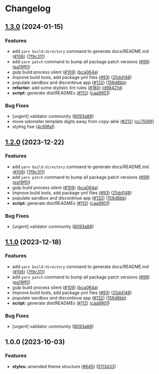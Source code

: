 # Changelog

## [1.3.0](https://github.com/polkadot-cloud/library/compare/polkadot-cloud-core-v1.2.1...polkadot-cloud-core-v1.3.0) (2024-01-15)


### Features

* add `yarn build:directory` command to generate docs/README.md ([#106](https://github.com/polkadot-cloud/library/issues/106)) ([7f9c311](https://github.com/polkadot-cloud/library/commit/7f9c311769f06581e5162c05a181bce9f4d48a14))
* add `yarn patch` command to bump all package patch versions ([#99](https://github.com/polkadot-cloud/library/issues/99)) ([ea19ff0](https://github.com/polkadot-cloud/library/commit/ea19ff01e00487ac5e5cfb681ff695a1d5e97de0))
* gulp build process silent ([#109](https://github.com/polkadot-cloud/library/issues/109)) ([bca064a](https://github.com/polkadot-cloud/library/commit/bca064a2f149db0970f7aa348e7a8f1fa2f36512))
* Improve build tools, add package yml files ([#93](https://github.com/polkadot-cloud/library/issues/93)) ([25dd148](https://github.com/polkadot-cloud/library/commit/25dd148c2e74346e069195eb78fe447fb7f273a1))
* populate sandbox and discontinue app ([#132](https://github.com/polkadot-cloud/library/issues/132)) ([156d8bb](https://github.com/polkadot-cloud/library/commit/156d8bb39d056999388972a076ae1462aaf91a84))
* **refactor:** add some stylistic lint rules ([#180](https://github.com/polkadot-cloud/library/issues/180)) ([d98421d](https://github.com/polkadot-cloud/library/commit/d98421dc0c283b2f47ce3783164880d5620b518c))
* **script:** generate dist/READMEs ([#112](https://github.com/polkadot-cloud/library/issues/112)) ([caa9901](https://github.com/polkadot-cloud/library/commit/caa990144772d7bab81adc377f84c94523be3745))


### Bug Fixes

* [urgent] validator community ([8093a88](https://github.com/polkadot-cloud/library/commit/8093a889242f4b0f3c41ad8dded264ab41eae60d))
* move odometer template digits away from copy-able ([#212](https://github.com/polkadot-cloud/library/issues/212)) ([cc7506f](https://github.com/polkadot-cloud/library/commit/cc7506f52e94e411260e8b98e420dc3a97e64400))
* styling fixe ([4c69faf](https://github.com/polkadot-cloud/library/commit/4c69faf03d6517a493f0691666f05164325c9b96))

## [1.2.0](https://github.com/polkadot-cloud/library/compare/polkadot-cloud-core-v1.1.1...polkadot-cloud-core-v1.2.0) (2023-12-22)


### Features

* add `yarn build:directory` command to generate docs/README.md ([#106](https://github.com/polkadot-cloud/library/issues/106)) ([7f9c311](https://github.com/polkadot-cloud/library/commit/7f9c311769f06581e5162c05a181bce9f4d48a14))
* add `yarn patch` command to bump all package patch versions ([#99](https://github.com/polkadot-cloud/library/issues/99)) ([ea19ff0](https://github.com/polkadot-cloud/library/commit/ea19ff01e00487ac5e5cfb681ff695a1d5e97de0))
* gulp build process silent ([#109](https://github.com/polkadot-cloud/library/issues/109)) ([bca064a](https://github.com/polkadot-cloud/library/commit/bca064a2f149db0970f7aa348e7a8f1fa2f36512))
* Improve build tools, add package yml files ([#93](https://github.com/polkadot-cloud/library/issues/93)) ([25dd148](https://github.com/polkadot-cloud/library/commit/25dd148c2e74346e069195eb78fe447fb7f273a1))
* populate sandbox and discontinue app ([#132](https://github.com/polkadot-cloud/library/issues/132)) ([156d8bb](https://github.com/polkadot-cloud/library/commit/156d8bb39d056999388972a076ae1462aaf91a84))
* **script:** generate dist/READMEs ([#112](https://github.com/polkadot-cloud/library/issues/112)) ([caa9901](https://github.com/polkadot-cloud/library/commit/caa990144772d7bab81adc377f84c94523be3745))


### Bug Fixes

* [urgent] validator community ([8093a88](https://github.com/polkadot-cloud/library/commit/8093a889242f4b0f3c41ad8dded264ab41eae60d))

## [1.1.0](https://github.com/polkadot-cloud/library/compare/polkadot-cloud-core-v1.0.52...polkadot-cloud-core-v1.1.0) (2023-12-18)


### Features

* add `yarn build:directory` command to generate docs/README.md ([#106](https://github.com/polkadot-cloud/library/issues/106)) ([7f9c311](https://github.com/polkadot-cloud/library/commit/7f9c311769f06581e5162c05a181bce9f4d48a14))
* add `yarn patch` command to bump all package patch versions ([#99](https://github.com/polkadot-cloud/library/issues/99)) ([ea19ff0](https://github.com/polkadot-cloud/library/commit/ea19ff01e00487ac5e5cfb681ff695a1d5e97de0))
* gulp build process silent ([#109](https://github.com/polkadot-cloud/library/issues/109)) ([bca064a](https://github.com/polkadot-cloud/library/commit/bca064a2f149db0970f7aa348e7a8f1fa2f36512))
* Improve build tools, add package yml files ([#93](https://github.com/polkadot-cloud/library/issues/93)) ([25dd148](https://github.com/polkadot-cloud/library/commit/25dd148c2e74346e069195eb78fe447fb7f273a1))
* populate sandbox and discontinue app ([#132](https://github.com/polkadot-cloud/library/issues/132)) ([156d8bb](https://github.com/polkadot-cloud/library/commit/156d8bb39d056999388972a076ae1462aaf91a84))
* **script:** generate dist/READMEs ([#112](https://github.com/polkadot-cloud/library/issues/112)) ([caa9901](https://github.com/polkadot-cloud/library/commit/caa990144772d7bab81adc377f84c94523be3745))


### Bug Fixes

* [urgent] validator community ([8093a88](https://github.com/polkadot-cloud/library/commit/8093a889242f4b0f3c41ad8dded264ab41eae60d))

## 1.0.0 (2023-10-03)

### Features

- **styles:** amended theme structure ([#645](https://github.com/polkadot-cloud/library/issues/647)) ([5113d33](https://github.com/polkadot-cloud/library/commit/670dc87ad5586fb61cc99ddb5ffaefe357aaedca))

